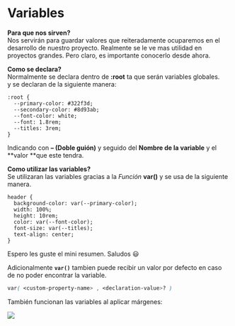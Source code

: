 # Variables

**Para que nos sirven?**  
Nos servirán para guardar valores que reiteradamente ocuparemos en el desarrollo de nuestro proyecto. Realmente se le ve mas utilidad en proyectos grandes. Pero claro, es importante conocerlo desde ahora.

**Como se declara?**  
Normalmente se declara dentro de **:root** ta que serán variables globales.  
y se declaran de la siguiente manera:

```
:root {
  --primary-color: #322f3d;
  --secondary-color: #8d93ab;
  --font-color: white;
  --font: 1.8rem;
  --titles: 3rem;
}
```

Indicando con **– (Doble guión)** y seguido del **Nombre de la variable** y el **valor **que este tendra.

**Como utilizar las variables?**  
Se utilizaran las variables gracias a la _Función_ **var()** y se usa de la siguiente manera.

```
header {
  background-color: var(--primary-color);
  width: 100%;
  height: 10rem;
  color: var(--font-color);
  font-size: var(--titles);
  text-align: center;
}
```

Espero les guste el mini resumen. Saludos 😃

Adicionalmente **`var()`** tambien puede recibir un valor por defecto en caso de no poder encontrar la variable.

```css
var( <custom-property-name> , <declaration-value>? )
```

También funcionan las variables al aplicar márgenes:

![](https://css-tricks.com/wp-content/uploads/2016/10/grid.gif)